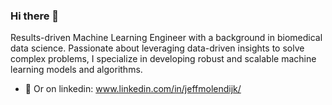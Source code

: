 ### Hi there 👋

Results-driven Machine Learning Engineer with a background in biomedical data science. Passionate about leveraging data-driven insights to solve complex problems, I specialize in developing robust and scalable machine learning models and algorithms. 

- :bust_in_silhouette: Or on linkedin: www.linkedin.com/in/jeffmolendijk/
